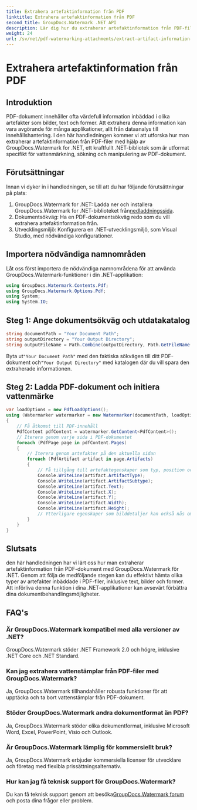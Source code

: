 ```yaml
---
title: Extrahera artefaktinformation från PDF
linktitle: Extrahera artefaktinformation från PDF
second_title: GroupDocs.Watermark .NET API
description: Lär dig hur du extraherar artefaktinformation från PDF-filer med GroupDocs.Watermark för .NET. Förbättra dina dokumentbehandlingsmöjligheter.
weight: 24
url: /sv/net/pdf-watermarking-attachments/extract-artifact-information-pdf/
---
```


# Extrahera artefaktinformation från PDF

## Introduktion
PDF-dokument innehåller ofta värdefull information inbäddad i olika artefakter som bilder, text och former. Att extrahera denna information kan vara avgörande för många applikationer, allt från dataanalys till innehållshantering. I den här handledningen kommer vi att utforska hur man extraherar artefaktinformation från PDF-filer med hjälp av GroupDocs.Watermark for .NET, ett kraftfullt .NET-bibliotek som är utformat specifikt för vattenmärkning, sökning och manipulering av PDF-dokument.
## Förutsättningar
Innan vi dyker in i handledningen, se till att du har följande förutsättningar på plats:
1.  GroupDocs.Watermark for .NET: Ladda ner och installera GroupDocs.Watermark for .NET-biblioteket från[nedladdningssida](https://releases.groupdocs.com/Watermark/net/).
2. Dokumentsökväg: Ha en PDF-dokumentsökväg redo som du vill extrahera artefaktinformation från.
3. Utvecklingsmiljö: Konfigurera en .NET-utvecklingsmiljö, som Visual Studio, med nödvändiga konfigurationer.

## Importera nödvändiga namnområden
Låt oss först importera de nödvändiga namnområdena för att använda GroupDocs.Watermark-funktioner i din .NET-applikation:
```csharp
using GroupDocs.Watermark.Contents.Pdf;
using GroupDocs.Watermark.Options.Pdf;
using System;
using System.IO;
```
## Steg 1: Ange dokumentsökväg och utdatakatalog
```csharp
string documentPath = "Your Document Path";
string outputDirectory = "Your Output Directory";
string outputFileName = Path.Combine(outputDirectory, Path.GetFileName(documentPath));
```
 Byta ut`"Your Document Path"` med den faktiska sökvägen till ditt PDF-dokument och`"Your Output Directory"` med katalogen där du vill spara den extraherade informationen.
## Steg 2: Ladda PDF-dokument och initiera vattenmärke
```csharp
var loadOptions = new PdfLoadOptions();
using (Watermarker watermarker = new Watermarker(documentPath, loadOptions))
{
    // Få åtkomst till PDF-innehåll
    PdfContent pdfContent = watermarker.GetContent<PdfContent>();
    // Iterera genom varje sida i PDF-dokumentet
    foreach (PdfPage page in pdfContent.Pages)
    {
        // Iterera genom artefakter på den aktuella sidan
        foreach (PdfArtifact artifact in page.Artifacts)
        {
            // Få tillgång till artefaktegenskaper som typ, position och innehåll
            Console.WriteLine(artifact.ArtifactType);
            Console.WriteLine(artifact.ArtifactSubtype);
            Console.WriteLine(artifact.Text);
            Console.WriteLine(artifact.X);
            Console.WriteLine(artifact.Y);
            Console.WriteLine(artifact.Width);
            Console.WriteLine(artifact.Height);
            // Ytterligare egenskaper som bilddetaljer kan också nås om tillämpligt
        }
    }
}
```

## Slutsats
den här handledningen har vi lärt oss hur man extraherar artefaktinformation från PDF-dokument med GroupDocs.Watermark för .NET. Genom att följa de medföljande stegen kan du effektivt hämta olika typer av artefakter inbäddade i PDF-filer, inklusive text, bilder och former. Att införliva denna funktion i dina .NET-applikationer kan avsevärt förbättra dina dokumentbehandlingsmöjligheter.
## FAQ's
### Är GroupDocs.Watermark kompatibel med alla versioner av .NET?
GroupDocs.Watermark stöder .NET Framework 2.0 och högre, inklusive .NET Core och .NET Standard.
### Kan jag extrahera vattenstämplar från PDF-filer med GroupDocs.Watermark?
Ja, GroupDocs.Watermark tillhandahåller robusta funktioner för att upptäcka och ta bort vattenstämplar från PDF-dokument.
### Stöder GroupDocs.Watermark andra dokumentformat än PDF?
Ja, GroupDocs.Watermark stöder olika dokumentformat, inklusive Microsoft Word, Excel, PowerPoint, Visio och Outlook.
### Är GroupDocs.Watermark lämplig för kommersiellt bruk?
Ja, GroupDocs.Watermark erbjuder kommersiella licenser för utvecklare och företag med flexibla prissättningsalternativ.
### Hur kan jag få teknisk support för GroupDocs.Watermark?
 Du kan få teknisk support genom att besöka[GroupDocs.Watermark forum](https://forum.groupdocs.com/c/watermark/19) och posta dina frågor eller problem.
